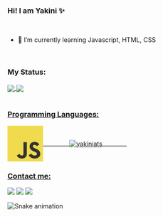 ### Hi! I am Yakini ✨

</br>

- 🌱 I’m currently learning Javascript, HTML, CSS

</br>

### My Status:

<div>
  <a href="https://github.com/yakiniats">
      <img align="center" src="https://github-readme-stats.vercel.app/api?username=yakiniats&show_icons=true&theme=radical&include_all_commits=true&count_private=true&hide=issues"/>
   <img align="center" height="170" src="https://github-readme-stats.vercel.app/api/top-langs/?username=yakiniats&layout=compact&langs_count=16&theme=radical"/>
</div>

  </br>
  
### Programming Languages:

<div style="display: inline_block">
 <img height="80" align="center" alt="yakiniats" height="80" width="80" src="https://raw.githubusercontent.com/github/explore/80688e429a7d4ef2fca1e82350fe8e3517d3494d/topics/javascript/javascript.png">
 &nbsp;&nbsp;&nbsp;&nbsp;&nbsp;&nbsp;&nbsp;&nbsp;&nbsp;&nbsp;&nbsp;&nbsp;&nbsp;
   <img height="80" align="center" alt="yakiniats" height="90" width="100" src="https://upload.wikimedia.org/wikipedia/commons/thumb/1/10/CSS3_and_HTML5_logos_and_wordmarks.svg/2560px-CSS3_and_HTML5_logos_and_wordmarks.svg.png">
 &nbsp;&nbsp;&nbsp;&nbsp;&nbsp;&nbsp;&nbsp;&nbsp;&nbsp;&nbsp;&nbsp;&nbsp;&nbsp;

### Contact me:

<a href="mailto:yakini.ats@gmail.com"><img src="https://img.shields.io/badge/Gmail-D14836?style=for-the-badge&logo=gmail&logoColor=white"/></a>
<a href="https://https://www.linkedin.com/in/yakini-santos/"><img src="https://img.shields.io/badge/LinkedIn-0077B5?style=for-the-badge&logo=linkedin&logoColor=white"/></a>
<a href="https://twitter.com/essebrilhoemeu"><img src="https://img.shields.io/badge/Twitter-1DA1F2?style=for-the-badge&logo=twitter&logoColor=white"/></a>

  ![Snake animation](https://github.com/yakiniats/yakiniats/blob/output/github-contribution-grid-snake.svg)
